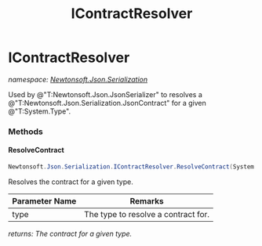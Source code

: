 ﻿---
title: IContractResolver
---

# IContractResolver
_namespace: [Newtonsoft.Json.Serialization](N-Newtonsoft.Json.Serialization.html)_

Used by @"T:Newtonsoft.Json.JsonSerializer" to resolves a @"T:Newtonsoft.Json.Serialization.JsonContract" for a given @"T:System.Type".

### Methods

#### ResolveContract
```csharp
Newtonsoft.Json.Serialization.IContractResolver.ResolveContract(System.Type)
```
Resolves the contract for a given type.

|Parameter Name|Remarks|
|--------------|-------|
|type|The type to resolve a contract for.|

_returns: The contract for a given type._





